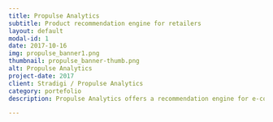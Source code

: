 ```yaml
---
title: Propulse Analytics
subtitle: Product recommendation engine for retailers
layout: default
modal-id: 1
date: 2017-10-16
img: propulse_banner1.png
thumbnail: propulse_banner-thumb.png
alt: Propulse Analytics
project-date: 2017
client: Stradigi / Propulse Analytics
category: portefolio
description: Propulse Analytics offers a recommendation engine for e-commerce retailers. It uses Artificial intelligence to analyse product's images and customer purchases history in order to determine what the shopper is looking for, and what other products they might want to purchase. My work in this project is to design and develop the backend service and the recommendation engine that powers this application.

---
```

